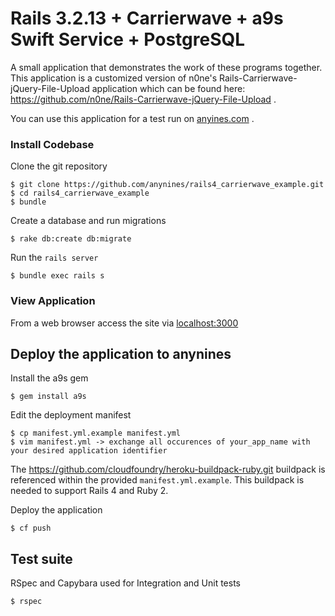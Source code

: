# Rails 3.2.13 + Carrierwave + a9s Swift Service + PostgreSQL

A small application that demonstrates the work of these programs together.
This application is a customized version of n0ne's Rails-Carrierwave-jQuery-File-Upload application which can be found here: https://github.com/n0ne/Rails-Carrierwave-jQuery-File-Upload .

You can use this application for a test run on [anyines.com](http://anyines.com) .


### Install Codebase

Clone the git repository

    $ git clone https://github.com/anynines/rails4_carrierwave_example.git
    $ cd rails4_carrierwave_example
    $ bundle

Create a database and run migrations

    $ rake db:create db:migrate

Run the ```rails server```

    $ bundle exec rails s

### View Application

From a web browser access the site via [localhost:3000](http://localhost:3000)

## Deploy the application to anynines

Install the a9s gem

    $ gem install a9s

Edit the deployment manifest

    $ cp manifest.yml.example manifest.yml
    $ vim manifest.yml -> exchange all occurences of your_app_name with your desired application identifier

The https://github.com/cloudfoundry/heroku-buildpack-ruby.git buildpack is referenced within the provided ```manifest.yml.example```. This buildpack is needed to support Rails 4 and Ruby 2.

Deploy the application 

    $ cf push

## Test suite

RSpec and Capybara used for Integration and Unit tests

    $ rspec

